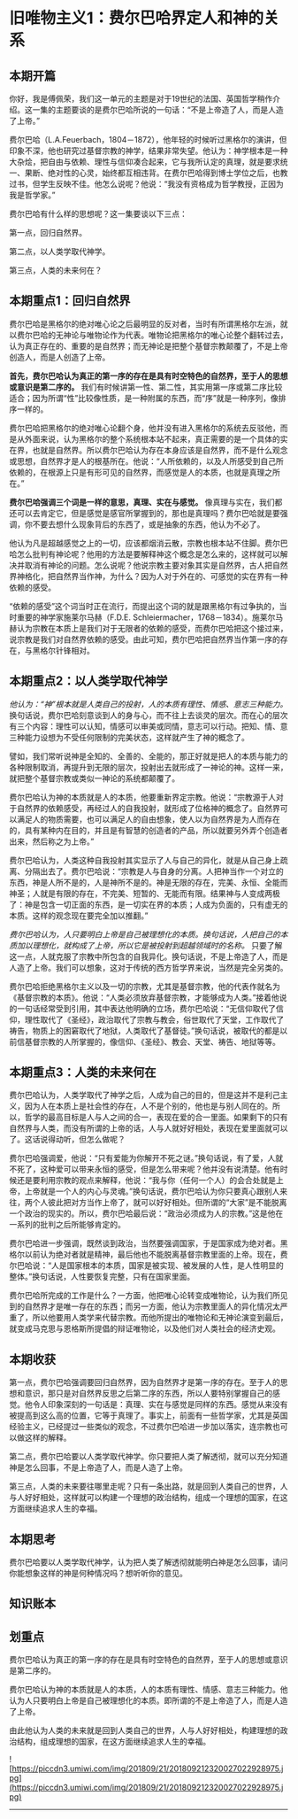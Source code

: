 # 旧唯物主义1：费尔巴哈界定人和神的关系

## 本期开篇

你好，我是傅佩荣，我们这一单元的主题是对于19世纪的法国、英国哲学稍作介绍。这一集的主题要谈的是费尔巴哈所说的一句话：“不是上帝造了人，而是人造了上帝。”

费尔巴哈（L.A.Feuerbach，1804－1872），他年轻的时候听过黑格尔的演讲，但印象不深，他也研究过基督宗教的神学，结果非常失望。他认为：神学根本是一种大杂烩，把自由与依赖、理性与信仰凑合起来，它与我所认定的真理，就是要求统一、果断、绝对性的心灵，始终都互相违背。在费尔巴哈得到博士学位之后，也教过书，但学生反映不佳。他怎么说呢？他说：“我没有资格成为哲学教授，正因为我是哲学家。”

费尔巴哈有什么样的思想呢？这一集要谈以下三点：

第一点，回归自然界。

第二点，以人类学取代神学。

第三点，人类的未来何在？

## 本期重点1：回归自然界

费尔巴哈是黑格尔的绝对唯心论之后最明显的反对者，当时有所谓黑格尔左派，就以费尔巴哈的无神论与唯物论作为代表。唯物论把黑格尔的唯心论整个翻转过去，认为真正存在的、重要的是自然界；而无神论是把整个基督宗教颠覆了，不是上帝创造人，而是人创造了上帝。

 **首先，费尔巴哈认为真正的第一序的存在是具有时空特色的自然界，至于人的思想或意识是第二序的。** 我们有时候讲第一性、第二性，其实用第一序或第二序比较适合；因为所谓“性”比较像性质，是一种附属的东西，而“序”就是一种序列，像排序一样的。

费尔巴哈把黑格尔的绝对唯心论翻个身，他并没有进入黑格尔的系统去反驳他，而是从外面来说，认为黑格尔的整个系统根本站不起来，真正需要的是一个具体的实在界，也就是自然界。所以费尔巴哈认为存在本身应该是自然界，而不是什么观念或思想，自然界才是人的根基所在。他说：“人所依赖的，以及人所感受到自己所依赖的，在根源上只是有形可见的自然界，而感觉是人的本质，也就是真理之所在。”

 **费尔巴哈强调三个词是一样的意思，真理、实在与感觉。** 像真理与实在，我们都还可以去肯定它，但是感觉是感官所掌握到的，那也是真理吗？费尔巴哈就是要强调，你不要去想什么现象背后的东西了，或是抽象的东西，他认为不必了。

他认为凡是超越感觉之上的一切，应该都烟消云散，宗教也根本站不住脚。费尔巴哈怎么批判有神论呢？他用的方法是要解释神这个概念是怎么来的，这样就可以解决并取消有神论的问题。怎么说呢？他说宗教主要对象其实是自然界，古人把自然界神格化，把自然界当作神，为什么？因为人对于外在的、可感觉的实在界有一种依赖的感受。

“依赖的感受”这个词当时正在流行，而提出这个词的就是跟黑格尔有过争执的，当时重要的神学家施莱尔马赫（F.D.E. Schleiermacher，1768－1834）。施莱尔马赫认为宗教在本质上是我们对于无限者的依赖的感受，而费尔巴哈把这个接过来，说宗教是我们对自然界依赖的感受。由此可知，费尔巴哈把自然界当作第一序的存在，与黑格尔针锋相对。

## 本期重点2：以人类学取代神学

 *他认为：“神”根本就是人类自己的投射，人的本质有理性、情感、意志三种能力。* 换句话说，费尔巴哈刻意谈到人的身与心，而不往上去谈灵的层次。而在心的层次有三个内容：理性可以认知，情感可以审美或同情，意志可以行动。把知、情、意三种能力设想为不受任何限制的完美状态，这样就产生了神的概念了。

譬如，我们常听说神是全知的、全善的、全能的，那正好就是把人的本质与能力的各种限制取消，再提升到无限的层次，投射出去就形成了一神论的神。这样一来，就把整个基督宗教或类似一神论的系统都颠覆了。

费尔巴哈认为神的本质就是人的本质，他要重新界定宗教。他说：“宗教源于人对于自然界的依赖感受，再经过人的自我投射，就形成了位格神的概念了。自然界可以满足人的物质需要，也可以满足人的自由想象，使人以为自然界是为人而存在的，具有某种内在目的，并且是有智慧的创造者的产品，所以就要另外弄个创造者出来，然后称之为上帝。”

费尔巴哈认为，人类这种自我投射其实显示了人与自己的异化，就是从自己身上疏离、分隔出去了。费尔巴哈说：“宗教是人与自身的分离。人把神当作一个对立的东西，神是人所不是的，人是神所不是的。神是无限的存在，完美、永恒、全能而神圣；人就是有限的存在，不完美、短暂的、无能而有限。结果神与人变成两极了：神是包含一切正面的东西，是一切实在界的本质；人成为负面的，只有虚无的本质。这样的观念现在要完全加以推翻。”

 *费尔巴哈认为，人只要明白上帝是自己被理想化的本质。换句话说，人把自己的本质加以理想化，就构成了上帝，所以它是被投射到超越领域时的名称。* 只要了解这一点，人就克服了宗教中所包含的自我异化。换句话说，不是上帝造了人，而是人造了上帝。我们可以想象，这对于传统的西方哲学界来说，当然是完全另类的。

费尔巴哈拒绝黑格尔主义以及一切的宗教，尤其是基督宗教，他的代表作就名为《基督宗教的本质》。他说：“人类必须放弃基督宗教，才能够成为人类。”接着他说的一句话经常受到引用，其中表达他明确的立场，费尔巴哈说：“无信仰取代了信仰，理性取代了《圣经》，政治取代了宗教与教会，俗世取代了天堂，工作取代了祷告，物质上的困窘取代了地狱，人类取代了基督徒。”换句话说，被取代的都是以前信基督宗教的人所掌握的，像信仰、《圣经》、教会、天堂、祷告、地狱等等。

## 本期重点3：人类的未来何在

费尔巴哈认为，人类学取代了神学之后，人成为自己的目的，但是这并不是利己主义，因为人在本质上是社会性的存在，人不是个别的，他也是与别人同在的。所以，哲学的最高目标是人与人之间的合一，表现在爱的合一里面。如果剩下的只有自然界与人类，而没有所谓的上帝的话，人与人就好好相处，表现在爱里面就可以了。这话说得动听，但怎么做呢？

费尔巴哈强调爱，他说：“只有爱能为你解开不死之谜。”换句话说，有了爱，人就不死了，这种爱可以带来永恒的感受，但是怎么带来呢？他并没有说清楚。他有时候还是要利用宗教的观点来解释，他说：“我与你（任何一个人）的会合处就是上帝，上帝就是一个人的内心与灵魂。”换句话说，费尔巴哈认为你只要真心跟别人来往，两个人彼此把对方当作上帝了，就可以好好相处。但所谓的“大家”是不能脱离一个政治的现实的。所以，费尔巴哈最后说：“政治必须成为人的宗教。”这是他在一系列的批判之后所能够肯定的。

费尔巴哈进一步强调，既然谈到政治，当然要强调国家，于是国家成为绝对者。黑格尔以前认为绝对者就是精神，最后他也不能脱离基督宗教里面的上帝。现在，费尔巴哈说：“人是国家根本的本质，国家是被实现、被发展的人性，是人性明显的整体。”换句话说，人性要恢复完整，只有在国家里面。

费尔巴哈所完成的工作是什么？一方面，他把唯心论转变成唯物论，认为我们所见到的自然界才是唯一存在的东西；而另一方面，他认为宗教里面人的异化情况太严重了，所以他要用人类学来代替宗教。而他所提出的唯物论和无神论演变到最后，就变成马克思与恩格斯所提倡的辩证唯物论，以及他们对人类社会的经济史观。

## 本期收获

第一点，费尔巴哈强调要回归自然界，因为自然界才是第一序的存在。至于人的思想和意识，那只是对自然界反思之后第二序的东西，所以人要特别掌握自己的感觉。他令人印象深刻的一句话是：真理、实在与感觉是同样的东西。感觉从来没有被提高到这么高的位置，它等于真理了。事实上，前面有一些哲学家，尤其是英国经验主义，已经提过一些类似的观念，不过费尔巴哈进一步加以落实，连宗教也可以做这样的解释。

第二点，费尔巴哈要以人类学取代神学。你只要把人类了解透彻，就可以充分知道神是怎么回事，不是上帝造了人，而是人造了上帝。

第三点，人类的未来要往哪里走呢？只有一条出路，就是回到人类自己的世界，人与人好好相处，这样就可以构建一个理想的政治结构，组成一个理想的国家，在这方面继续追求人生的幸福。

## 本期思考

费尔巴哈要以人类学取代神学，认为把人类了解透彻就能明白神是怎么回事，请问你能想象这样的神是何种情况吗？想听听你的意见。

## 知识账本

## 划重点

费尔巴哈认为真正的第一序的存在是具有时空特色的自然界，至于人的思想或意识是第二序的。

费尔巴哈认为神的本质就是人的本质，人的本质有理性、情感、意志三种能力。他认为人只要明白上帝是自己被理想化的本质。即所谓的不是上帝造了人，而是人造了上帝。

由此他认为人类的未来就是回到人类自己的世界，人与人好好相处，构建理想的政治结构，组成理想的国家，在这方面继续追求人生的幸福。

![https://piccdn3.umiwi.com/img/201809/21/201809212320027022928975.jpg](https://piccdn3.umiwi.com/img/201809/21/201809212320027022928975.jpg)

---
